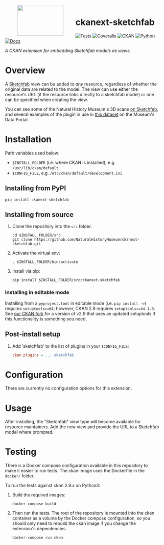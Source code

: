 <!--header-start-->
<img src="https://data.nhm.ac.uk/images/nhm_logo.svg" align="left" width="150px" height="100px" hspace="40"/>

# ckanext-sketchfab

[![Tests](https://img.shields.io/github/actions/workflow/status/NaturalHistoryMuseum/ckanext-sketchfab/main.yml?style=flat-square)](https://github.com/NaturalHistoryMuseum/ckanext-sketchfab/actions/workflows/main.yml)
[![Coveralls](https://img.shields.io/coveralls/github/NaturalHistoryMuseum/ckanext-sketchfab/main?style=flat-square)](https://coveralls.io/github/NaturalHistoryMuseum/ckanext-sketchfab)
[![CKAN](https://img.shields.io/badge/ckan-2.9.7-orange.svg?style=flat-square)](https://github.com/ckan/ckan)
[![Python](https://img.shields.io/badge/python-3.6%20%7C%203.7%20%7C%203.8-blue.svg?style=flat-square)](https://www.python.org/)
[![Docs](https://img.shields.io/readthedocs/ckanext-sketchfab?style=flat-square)](https://ckanext-sketchfab.readthedocs.io)

_A CKAN extension for embedding Sketchfab models as views._

<!--header-end-->

# Overview

<!--overview-start-->
A [Sketchfab](https://sketchfab.com) view can be added to _any_ resource, regardless of whether the original data are related to the model. The view can use either the resource's URL (if the resource links directly to a sketchfab model) or one can be specified when creating the view.

You can see some of the Natural History Museum's 3D scans [on Sketchfab](https://sketchfab.com/NHM_Imaging), and several examples of the plugin in use in [this dataset](https://data.nhm.ac.uk/dataset/3d-cetacean-scanning) on the Museum's Data Portal.

<!--overview-end-->

# Installation

<!--installation-start-->
Path variables used below:
- `$INSTALL_FOLDER` (i.e. where CKAN is installed), e.g. `/usr/lib/ckan/default`
- `$CONFIG_FILE`, e.g. `/etc/ckan/default/development.ini`

## Installing from PyPI

```shell
pip install ckanext-sketchfab
```

## Installing from source

1. Clone the repository into the `src` folder:
   ```shell
   cd $INSTALL_FOLDER/src
   git clone https://github.com/NaturalHistoryMuseum/ckanext-sketchfab.git
   ```

2. Activate the virtual env:
   ```shell
   . $INSTALL_FOLDER/bin/activate
   ```

3. Install via pip:
   ```shell
   pip install $INSTALL_FOLDER/src/ckanext-sketchfab
   ```

### Installing in editable mode

Installing from a `pyproject.toml` in editable mode (i.e. `pip install -e`) requires `setuptools>=64`; however, CKAN 2.9 requires `setuptools==44.1.0`. See [our CKAN fork](https://github.com/NaturalHistoryMuseum/ckan) for a version of v2.9 that uses an updated setuptools if this functionality is something you need.

## Post-install setup

1. Add 'sketchfab' to the list of plugins in your `$CONFIG_FILE`:
   ```ini
   ckan.plugins = ... sketchfab
   ```

<!--installation-end-->

# Configuration

<!--configuration-start-->
There are currently no configuration options for this extension.

<!--configuration-end-->

# Usage

<!--usage-start-->
After installing, the "Sketchfab" view type will become available for resource maintainers. Add the new view and provide the URL to a Sketchfab model where prompted.

<!--usage-end-->

# Testing

<!--testing-start-->
There is a Docker compose configuration available in this repository to make it easier to run tests. The ckan image uses the Dockerfile in the `docker/` folder.

To run the tests against ckan 2.9.x on Python3:

1. Build the required images:
   ```shell
   docker-compose build
   ```

2. Then run the tests.
   The root of the repository is mounted into the ckan container as a volume by the Docker compose
   configuration, so you should only need to rebuild the ckan image if you change the extension's
   dependencies.
   ```shell
   docker-compose run ckan
   ```

<!--testing-end-->
